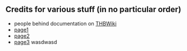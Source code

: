 ## Credits for various stuff (in no particular order)

- people behind documentation on [THBWiki](https://thwiki.cc/%E8%84%9A%E6%9C%AC%E5%AF%B9%E7%85%A7%E8%A1%A8/ECL)
- [page1](#b=bugs/eosd_bugs/&p=1)
- [page2](#b=bugs/eosd_bugs/&p=2)
- [page3](#b=bugs/eosd_bugs/&p=3)
wasdwasd